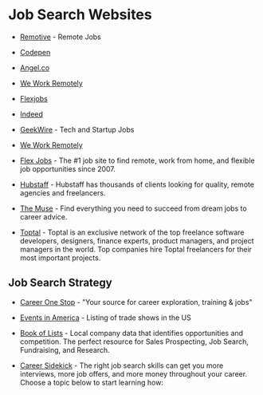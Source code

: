 # Job Search Websites

* [Remotive](https://remotive.io/remote-jobs/software-dev) - Remote Jobs

* [Codepen](https://codepen.io/jobs/)

* [Angel.co](https://angel.co)

* [We Work Remotely](https://weworkremotely.com)

* [Flexjobs](https://www.flexjobs.com)

* [Indeed](https://www.indeed.com)

* [GeekWire](https://www.geekwire.com/jobs/) - Tech and Startup Jobs

* [We Work Remotely](https://weworkremotely.com)

* [Flex Jobs](https://www.flexjobs.com) - The #1 job site to find remote, work from home, and flexible job opportunities since 2007.

* [Hubstaff](https://talent.hubstaff.com/work) - Hubstaff has thousands of clients looking for quality, remote agencies and freelancers.

* [The Muse](https://www.themuse.com) - Find everything you need to succeed from dream jobs to career advice.

* [Toptal](https://www.toptal.com/developers) - Toptal is an exclusive network of the top freelance software developers, designers, finance experts, product managers, and project managers in the world. Top companies hire Toptal freelancers for their most important projects.

## Job Search Strategy

* [Career One Stop](https://www.careeronestop.org) - "Your source for career exploration, training & jobs"

* [Events in America](https://eventsinamerica.com/) - Listing of trade shows in the US

* [Book of Lists](https://promo.bizjournals.com/bookoflists/) - Local company data that identifies opportunities and competition. The perfect resource for Sales Prospecting, Job Search, Fundraising, and Research. 

* [Career Sidekick](https://careersidekick.com/) - The right job search skills can get you more interviews, more job offers, and more money throughout your career. Choose a topic below to start learning how:
